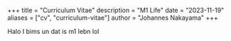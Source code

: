 +++
title = "Curriculum Vitae"
description = "M1 Life"
date = "2023-11-19"
aliases = ["cv", "curriculum-vitae"]
author = "Johannes Nakayama"
+++

Halo I bims un dat is m1 lebn lol
